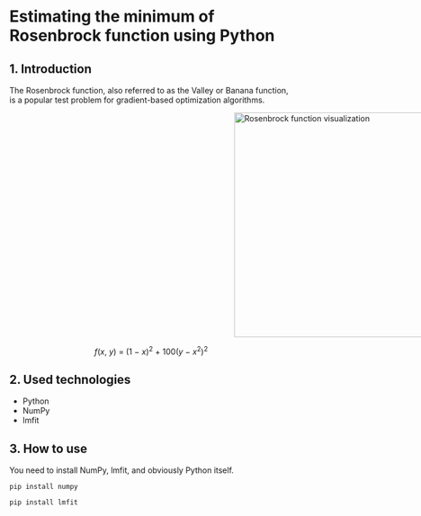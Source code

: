 # Estimating the minimum of Rosenbrock function using Python
## 1. Introduction
The Rosenbrock function, also referred to as the Valley or Banana function, is a popular test problem for gradient-based optimization algorithms.

<img
  src="https://upload.wikimedia.org/wikipedia/commons/thumb/3/32/Rosenbrock_function.svg/720px-Rosenbrock_function.svg.png"
  alt="Rosenbrock function visualization"
  title="Rosenbrock function visualization"
  style="display: block; margin-left: 400px; width: 400px">


$$f(x,~y) ~ = ~ (1 ~ - ~ x)^2 ~ + ~ 100(y ~ - ~ x^2)^2$$

## 2. Used technologies
- Python
- NumPy
- lmfit

## 3. How to use
You need to install NumPy, lmfit, and obviously Python itself.

```pip install numpy```

```pip install lmfit```
